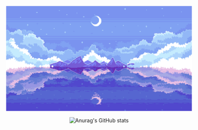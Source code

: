 
<div align="center">
<img src="https://github.com/Zoltus/Zoltus/blob/main/2y1r289m8ev71.gif?raw=true" />

![Anurag's GitHub stats](https://github-readme-stats.vercel.app/api?username=Zoltus&show_icons=true&theme=prussian)

</div>

  
<!---

<a href="https://github.com/anuraghazra/github-readme-stats">
  <img align="center" src="https://github-readme-stats.vercel.app/api/pin/?username=anuraghazra&repo=github-readme-stats" />
</a>
<a href="https://github.com/anuraghazra/convoychat">
  <img align="center" src="https://github-readme-stats.vercel.app/api/pin/?username=anuraghazra&repo=convoychat" />
</a>

 [![Top Langs](https://github-readme-stats.vercel.app/api/top-langs/?username=Zoltus)](https://github.com/Zoltus/Zoltus))

